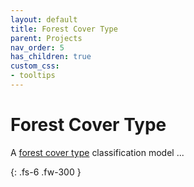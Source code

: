 ```yaml
---
layout: default
title: Forest Cover Type
parent: Projects
nav_order: 5
has_children: true
custom_css:
- tooltips
---
```


# Forest Cover Type

A [forest cover type](https://archive.ics.uci.edu/ml/datasets/Covertype) classification model ...

{: .fs-6 .fw-300 }

<br>
